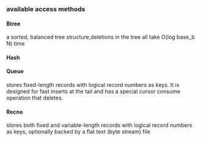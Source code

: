 ### available access methods
#### Btree
a sorted, balanced tree structure,deletions in the tree all take O(log base_b N) time
#### Hash

#### Queue
stores fixed-length records with logical record numbers as keys. It is designed for fast inserts at the tail and has a special cursor consume operation that deletes.

#### Recno
stores both fixed and variable-length records with logical record numbers as keys, optionally backed by a flat text (byte stream) file